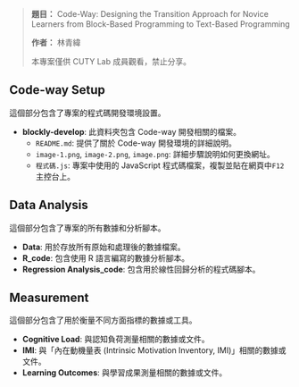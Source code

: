 > **題目：** Code-Way: Designing the Transition Approach for Novice Learners from Block-Based Programming to Text-Based Programming
> 
> **作者：** 林青緯
> 
> 本專案僅供 CUTY Lab 成員觀看，禁止分享。

## Code-way Setup

這個部分包含了專案的程式碼開發環境設置。

* **blockly-develop**: 此資料夾包含 Code-way 開發相關的檔案。
    * `README.md`: 提供了關於 Code-way 開發環境的詳細說明。
    * `image-1.png`, `image-2.png`, `image.png`: 詳細步驟說明如何更換網址。
    * `程式碼.js`: 專案中使用的 JavaScript 程式碼檔案，複製並貼在網頁中`F12`主控台上。
      
## Data Analysis

這個部分包含了專案的所有數據和分析腳本。

* **Data**: 用於存放所有原始和處理後的數據檔案。
* **R_code**: 包含使用 R 語言編寫的數據分析腳本。
* **Regression Analysis_code**: 包含用於線性回歸分析的程式碼腳本。

## Measurement

這個部分包含了用於衡量不同方面指標的數據或工具。

* **Cognitive Load**: 與認知負荷測量相關的數據或文件。
* **IMI**: 與「內在動機量表 (Intrinsic Motivation Inventory, IMI)」相關的數據或文件。
* **Learning Outcomes**: 與學習成果測量相關的數據或文件。



